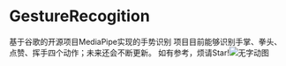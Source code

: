# GestureRecogition
基于谷歌的开源项目MediaPipe实现的手势识别
项目目前能够识别手掌、拳头、点赞、挥手四个动作；未来还会不断更新。
如有参考，烦请Star!![无字动图](https://github.com/user-attachments/assets/5239d84f-7b9e-4c7e-9809-f7be74f99580)


